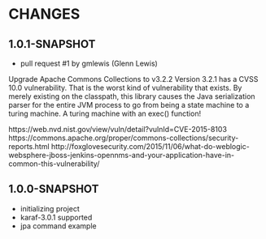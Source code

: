 # CHANGES

## 1.0.1-SNAPSHOT

* pull request #1 by gmlewis (Glenn Lewis)
  <p>
Upgrade Apache Commons Collections to v3.2.2 
Version 3.2.1 has a CVSS 10.0 vulnerability. That is the worst kind of
vulnerability that exists. By merely existing on the classpath, this
library causes the Java serialization parser for the entire JVM process
to go from being a state machine to a turing machine. A turing machine
with an exec() function!
</p><p>
https://web.nvd.nist.gov/view/vuln/detail?vulnId=CVE-2015-8103
https://commons.apache.org/proper/commons-collections/security-reports.html
http://foxglovesecurity.com/2015/11/06/what-do-weblogic-websphere-jboss-jenkins-opennms-and-your-application-have-in-common-this-vulnerability/
</p>

## 1.0.0-SNAPSHOT

* initializing project
* karaf-3.0.1 supported
* jpa command example
